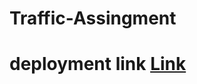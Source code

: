 # Traffic-Assingment

# deployment link [Link](https://17moons-traffic-assingment-grp5-o7px0a.streamlit.app/)
